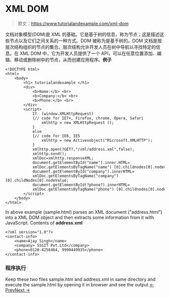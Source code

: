 # XML DOM

> 原文：<https://www.tutorialandexample.com/xml-dom>

文档对象模型(DOM)是 XML 的基础。它是基于树的信息，称为节点；这是描述这些节点以及它们之间关系的一种方式。DOM 被称为是基于树的。DOM 文档是按层次结构组织的节点的集合。层次结构允许开发人员在树中导航以寻找特定的信息。在 XML DOM 中，它为开发人员提供了一个 API，可以在任意位置添加、编辑、移动或删除树中的节点，从而创建应用程序。**例子**

```
<!DOCTYPE html>  
<html>  
    <body>  
        <h1> tutorialandexample </h1>  
        <div>  
            <b>Name:</b> <br>  
            <b>Company:</b> <br>  
            <b>Phone:</b> <br>  
        </div>  
        <script>  
            If  (window.XMLHttpRequest)  
            {// code for IE7+, Firefox, chrome, Opera, Safari   
                xmlhttp = new XMLHttpRequest ();  
            }     
            else  
            {// code for IE6, IE5  
                xmlhttp = new Activexobject("Microsoft.XMLHTTP");  
            }  
            xmlhttp.open(?GET?,"/xml/address.xml",false);  
            xmlhttp.send();  
            xmlDoc=xmlhttp.responseXML;  
            document.getElementById("name").inner.HTML=  
            xmlDoc.getElementsByTagName("name") [0].childnodes[0].nodevalue;  
            document.getElementById("company").innerHTML=  
            xmlDoc.getElementsByTagName("company")[0].childNodes[0].nodeValue;  
            document.getElementById(?phone?).innerHTML=  
            xmlDoc.getElementsByTagName("phone") [0].childnodes[0].nodevalue;  
        </script>  
    </body>  
</html>
```

In above example (sample.html) parses an XML document ("address.html") into a XML DOM object and then extracts some information from it with JavaScript. Contents of **address.xml**

```
<?xml version="1.0"?>  
<contact-info>  
    <name>Ajay Singh</name>  
    <company> SSSIT Pvt.Ltd</company>  
    <phone>0120-4256464, 9990449935</phone>  
</contact-info>
```

### 程序执行

Keep these two files sample.htm and address.xml in same directory and execute the sample.html by opening it in browser and see the output.[← Prev](https://www.tutorialandexample.com/xml-schema)[Next →](https://www.tutorialandexample.com/dtd-vs-xsd)